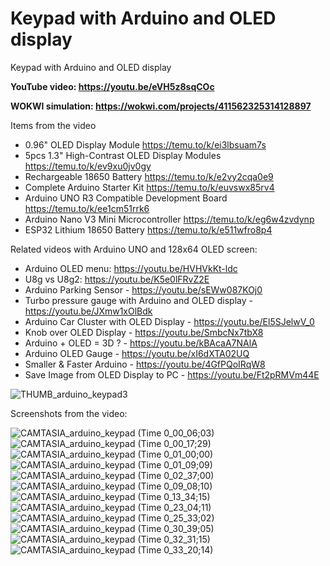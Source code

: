 # Keypad with Arduino and OLED display
Keypad with Arduino and OLED display


**YouTube video: https://youtu.be/eVH5z8sqCOc**

**WOKWI simulation: https://wokwi.com/projects/411562325314128897**

Items from the video
- 0.96" OLED Display Module https://temu.to/k/ei3lbsuam7s
- 5pcs 1.3" High-Contrast OLED Display Modules https://temu.to/k/ev9xu0jv0gy
- Rechargeable 18650 Battery https://temu.to/k/e2vy2cqa0e9
- Complete Arduino Starter Kit https://temu.to/k/euvswx85rv4
- Arduino UNO R3 Compatible Development Board https://temu.to/k/ee1cm51rrk6
- Arduino Nano V3 Mini Microcontroller https://temu.to/k/eg6w4zvdynp
- ESP32 Lithium 18650 Battery https://temu.to/k/e511wfro8p4

Related videos with Arduino UNO and 128x64 OLED screen:
- Arduino OLED menu: https://youtu.be/HVHVkKt-ldc
- U8g vs U8g2: https://youtu.be/K5e0lFRvZ2E
- Arduino Parking Sensor - https://youtu.be/sEWw087KOj0
- Turbo pressure gauge with Arduino and OLED display - https://youtu.be/JXmw1xOlBdk
- Arduino Car Cluster with OLED Display - https://youtu.be/El5SJelwV_0
- Knob over OLED Display - https://youtu.be/SmbcNx7tbX8
- Arduino + OLED = 3D ? - https://youtu.be/kBAcaA7NAlA
- Arduino OLED Gauge - https://youtu.be/xI6dXTA02UQ
- Smaller & Faster Arduino - https://youtu.be/4GfPQoIRqW8
- Save Image from OLED Display to PC - https://youtu.be/Ft2pRMVm44E

![THUMB_arduino_keypad3](https://github.com/user-attachments/assets/21b8642d-38e3-4bf8-883f-875b40bc57c1)



Screenshots from the video:

![CAMTASIA_arduino_keypad (Time 0_00_06;03)](https://github.com/user-attachments/assets/9f7033d8-79e8-4a48-80fa-42378e2f236d)
![CAMTASIA_arduino_keypad (Time 0_00_17;29)](https://github.com/user-attachments/assets/16cbbf11-fe33-4d45-a893-d7ee5419cec8)
![CAMTASIA_arduino_keypad (Time 0_01_00;00)](https://github.com/user-attachments/assets/82893990-b7c0-4fa0-ae04-e0a34367e5b1)
![CAMTASIA_arduino_keypad (Time 0_01_09;09)](https://github.com/user-attachments/assets/3a8d7833-7092-44c6-ae26-285c49684d75)
![CAMTASIA_arduino_keypad (Time 0_02_37;00)](https://github.com/user-attachments/assets/39f1da8b-3ac4-46e6-9bcf-a7964a769cc4)
![CAMTASIA_arduino_keypad (Time 0_09_08;10)](https://github.com/user-attachments/assets/b4ed3f7f-b8ea-426d-8451-afe293b25986)
![CAMTASIA_arduino_keypad (Time 0_13_34;15)](https://github.com/user-attachments/assets/19f82a07-50c8-4fac-a7af-219fd05c2cc8)
![CAMTASIA_arduino_keypad (Time 0_23_04;11)](https://github.com/user-attachments/assets/6bb20c3b-8f2c-4b53-88fb-2f2322a4493e)
![CAMTASIA_arduino_keypad (Time 0_25_33;02)](https://github.com/user-attachments/assets/11f1098e-2995-41e3-b0ff-217dd021d1ae)
![CAMTASIA_arduino_keypad (Time 0_30_39;05)](https://github.com/user-attachments/assets/e1375b0b-6a34-4d2d-a2b1-60e877a39f74)
![CAMTASIA_arduino_keypad (Time 0_32_31;15)](https://github.com/user-attachments/assets/82eb4059-211d-49ee-a301-205776a1ed88)
![CAMTASIA_arduino_keypad (Time 0_33_20;14)](https://github.com/user-attachments/assets/f48139d3-2f96-4d51-87d5-c370d38bff60)
